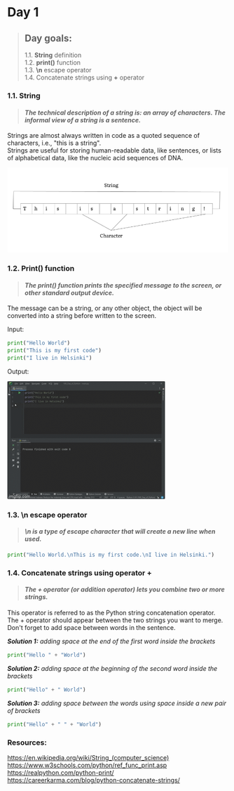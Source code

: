 # Day 1

> ## Day goals:
>
>1.1. **String** definition   
>1.2. **print()** function  
>1.3. **\n** escape operator  
>1.4. Concatenate strings using **+** operator



### 1.1. String

> #### **_The technical description of a string is: an array of characters. The informal view of a string is a sentence._**

Strings are almost always written in code as a quoted sequence of characters, i.e., "this is a string".  
Strings are useful for storing human-readable data, like sentences, or lists of alphabetical data, like the nucleic acid sequences of DNA.

![String exaple](/assets/images/String_Variable_Diagram_Middle_Aspect_Ratio.png)

### 1.2. Print() function

> #### **_The print() function prints the specified message to the screen, or other standard output device._**

The message can be a string, or any other object, the object will be converted into a string before written to the screen.

Input:

```python
print("Hello World")
print("This is my first code")
print("I live in Helsinki")
```

Output:

![rint_function_1](/assets/giphy/print_function_1.gif)

### 1.3. \n escape operator  

> #### **_\n is a type of escape character that will create a new line when used._**


```python
print("Hello World.\nThis is my first code.\nI live in Helsinki.")
```

### 1.4. Concatenate strings using operator +

> #### **_The + operator (or addition operator) lets you combine two or more strings._**
  
This operator is referred to as the Python string concatenation operator.  
The + operator should appear between the two strings you want to merge.  
Don't forget to add space between words in the sentence.

_**Solution 1:** adding space at the end of the first word inside the brackets_

```python
print("Hello " + "World")
```

_**Solution 2:** adding space at the beginning of the second word inside the brackets_

```python
print("Hello" + " World")
```

_**Solution 3:** adding space between the words using space inside a new pair of brackets_

```python
print("Hello" + " " + "World")
```

### Resources:

<https://en.wikipedia.org/wiki/String_(computer_science)>  
<https://www.w3schools.com/python/ref_func_print.asp>  
<https://realpython.com/python-print/>  
<https://careerkarma.com/blog/python-concatenate-strings/>  





